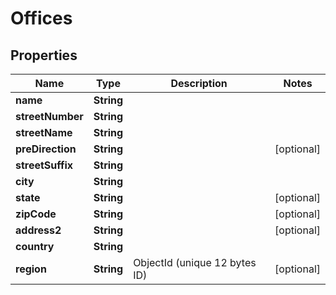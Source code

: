 

# Offices


## Properties

| Name | Type | Description | Notes |
|------------ | ------------- | ------------- | -------------|
|**name** | **String** |  |  |
|**streetNumber** | **String** |  |  |
|**streetName** | **String** |  |  |
|**preDirection** | **String** |  |  [optional] |
|**streetSuffix** | **String** |  |  |
|**city** | **String** |  |  |
|**state** | **String** |  |  [optional] |
|**zipCode** | **String** |  |  [optional] |
|**address2** | **String** |  |  [optional] |
|**country** | **String** |  |  |
|**region** | **String** | ObjectId (unique 12 bytes ID) |  [optional] |



